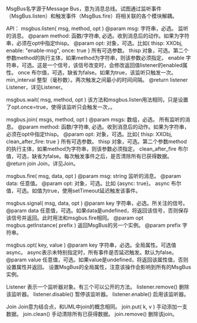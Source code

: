 ﻿MsgBus名字源于Message Bus，意为消息总线。试图通过监听事件（MsgBus.listen）和触发事件（MsgBus.fire）将相关联的各个模块解耦。

API：
msgbus.listen( msg, method, opt )
@param msg: 字符串，必选。 监听的消息。
@param method: 函数/字符串, 必选。收到消息后的动作。如果为字符串，必须在opt中指定thisp。
@param opt: 对象，可选。比如{ thisp: XXObj, enable: "enable-msg", once: true } 所有可选参数。
    thisp 对象，可选。第二个参数method的执行主体，如果method为字符串，则该参数必须指定。
    enable 字符串，可选。这是一个信号，该信号改变时，会修改返回值listener的enabled属性。
    once 布尔值，可选，缺省为false。如果为true，该监听只触发一次。
    min_interval 整型（毫秒数）。两次触发之间最小的时间间隔。
@return listener Listener，详见Listener。

msgbus.wait( msg, method, opt )
该方法和msgbus.listen用法相同，只是设置了opt.once=true，使得该监听只会触发一次，。

msgbus.join( msgs, method, opt )
@param msgs: 数组，必选。 所有监听的消息。
@param method: 函数/字符串, 必选。收到消息后的动作。如果为字符串，必须在opt中指定thisp。
@param opt: 对象，可选。比如{ thisp: XXObj, clean_after_fire: true } 所有可选参数。
    thisp 对象，可选。第二个参数method的执行主体，如果method为字符串，则该参数必须指定。
    clean_after_fire 布尔值，可选，缺省为false。每次触发事件之后，是否清除所有已获得数据。
@return join Join，详见Join。

msgbus.fire( msg, data, opt )
@param msg: string 监听的消息。
@param data: 任意值。
@param opt: 对象，可选。比如 {async: true}。
    async 布尔值，可选。如值为true，使用setTimeout延迟触发该事件。

msgbus.signal( msg, data, opt )
@param key 字符串，必选。所关注的信号。
@param data 任意值，可选。如果data是undefined，将返回该信号，否则保存该信号并返回。此时用法和msgbus.fire相同。
@param opt
msgbus.getInstance( prefix )
返回MsgBus的另一个实例。
@param prefix 字符串。

msgbus.opt( key, value )
@param key 字符串，必选。全局属性。可选值async。
    async表示未特别指定时，所有事件是否延迟触发。默认为false。
@param value 任意值，可选。如果value是undefined，将返回该属性值，否则设置属性并返回。
设置MsgBus的全局属性，注意该操作会影响到所有的MsgBus实例。

Listener
表示一个监听器对象。有三个可以公开的方法。
listener.remove()
删除该监听器。
listener.disable()
暂停该监听器。
listener.enable()
启用该监听器。

Join
Join意为结合点，和UML中join的概念相同。
join.put( k, v )
手动添加一支数据。
join.clean()
手动清除所有已获得数据。
join.remove()
删除该join。